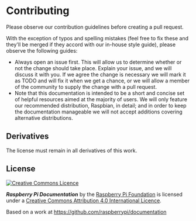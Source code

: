 # Contributing

Please observe our contribution guidelines before creating a pull request.

With the exception of typos and spelling mistakes (feel free to fix these and they'll be merged if they accord with our in-house style guide), please observe the following guides:

- Always open an issue first. This will allow us to determine whether or not the change should take place. Explain your issue, and we will discuss it with you. If we agree the change is necessary we will mark it as TODO and will fix it when we get a chance, or we will allow a member of the community to supply the change with a pull request.
- Note that this documentation is intended to be a short and concise set of helpful resources aimed at the majority of users. We will only feature our recommended distribution, Raspbian, in detail; and in order to keep the documentation manageable we will not accept additions covering alternative distributions.

## Derivatives

The license must remain in all derivatives of this work.

## License

[![Creative Commons Licence](https://licensebuttons.net/l/by-sa/4.0/88x31.png)](http://creativecommons.org/licenses/by-sa/4.0/)

***Raspberry Pi Documentation*** by the [Raspberry Pi Foundation](https://www.raspberrypi.org/) is licensed under a [Creative Commons Attribution 4.0 International Licence](http://creativecommons.org/licenses/by-sa/4.0/).

Based on a work at https://github.com/raspberrypi/documentation
